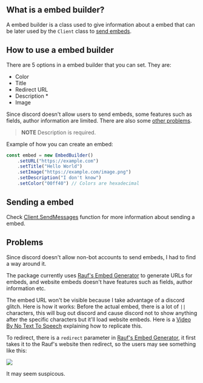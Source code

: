## What is a embed builder?

A embed builder is a class used to give information about a embed that can be later used by the `Client` class to [send embeds](/functions#sending-a-message).

## How to use a embed builder

There are 5 options in a embed builder that you can set. They are:

* Color
* Title
* Redirect URL
* Description *
* Image 

Since discord doesn't allow users to send embeds, some features such as fields, author information are limited. There are also some [other problems](/embedbuilder.md#problems).

> **NOTE**
> Description is required.

Example of how you can create an embed:

```js
const embed = new EmbedBuilder()
    .setURL("https://example.com")
    .setTitle("Hello World")
    .setImage("https://example.com/image.png")
    .setDescription("I don't know")
    .setColor("00ff40") // Colors are hexadecimal
```

## Sending a embed

Check [Client.SendMessages](/functions.md#sending-a-message) function for more information about sending a embed.

## Problems

Since discord doesn't allow non-bot accounts to send embeds, I had to find a way around it. 

The package currently uses [Rauf's Embed Generator](https://rauf.wtf/embed) to generate URLs for embeds, and website embeds doesn't have features such as fields, author information etc. 

The embed URL won't be visible because I take advantage of a discord glitch. Here is how it works:
Before the actual embed, there is a lot of `||` characters, this will bug out discord and cause discord not to show anything after the specific characters but it'll load website embeds. Here is a [Video By No Text To Speech](https://youtu.be/9OgpQHSP5qE?t=105) explaining how to replicate this. 

To redirect, there is a `redirect` parameter in [Rauf's Embed Generator](https://rauf.wtf/embed), it first takes it to the Rauf's website then redirect, so the users may see something like this:

<img src="/assets/redirect.PNG">

It may seem suspicous.

